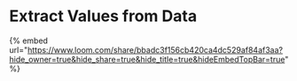 # Extract Values from Data

{% embed url="https://www.loom.com/share/bbadc3f156cb420ca4dc529af84af3aa?hide_owner=true&hide_share=true&hide_title=true&hideEmbedTopBar=true" %}

